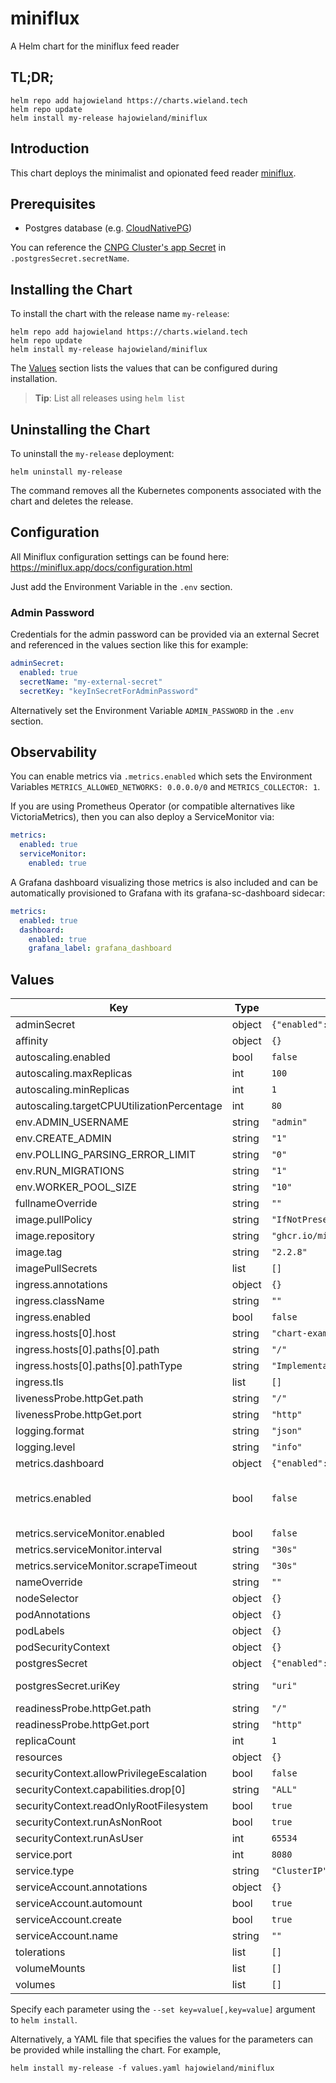 # miniflux

A Helm chart for the miniflux feed reader

## TL;DR;

```console
helm repo add hajowieland https://charts.wieland.tech
helm repo update
helm install my-release hajowieland/miniflux
```

## Introduction

This chart deploys the minimalist and opionated feed reader [miniflux](https://miniflux.app).

## Prerequisites

- Postgres database (e.g. [CloudNativePG](https://cloudnative-pg.io))

You can reference the [CNPG Cluster's app Secret](https://cloudnative-pg.io/documentation/1.20/applications/) in `.postgresSecret.secretName`.

## Installing the Chart

To install the chart with the release name `my-release`:

```console
helm repo add hajowieland https://charts.wieland.tech
helm repo update
helm install my-release hajowieland/miniflux
```

The [Values](#values) section lists the values that can be configured during installation.

> **Tip**: List all releases using `helm list`

## Uninstalling the Chart

To uninstall the `my-release` deployment:

```console
helm uninstall my-release
```

The command removes all the Kubernetes components associated with the chart and deletes the release.

## Configuration

All Miniflux configuration settings can be found here: https://miniflux.app/docs/configuration.html

Just add the Environment Variable in the `.env` section.

### Admin Password

Credentials for the admin password can be provided via an external Secret and referenced in the values section like this for example:

```yaml
adminSecret:
  enabled: true
  secretName: "my-external-secret"
  secretKey: "keyInSecretForAdminPassword"
```

Alternatively set the Environment Variable `ADMIN_PASSWORD` in the `.env` section.

## Observability

You can enable metrics via `.metrics.enabled` which sets the Environment Variables `METRICS_ALLOWED_NETWORKS: 0.0.0.0/0` and `METRICS_COLLECTOR: 1`.

If you are using Prometheus Operator (or compatible alternatives like VictoriaMetrics), then you can also deploy a ServiceMonitor via:

```yaml
metrics:
  enabled: true
  serviceMonitor:
    enabled: true
```

A Grafana dashboard visualizing those metrics is also included and can be automatically provisioned to Grafana with its grafana-sc-dashboard sidecar:

```yaml
metrics:
  enabled: true
  dashboard:
    enabled: true
    grafana_label: grafana_dashboard
```

## Values

| Key | Type | Default | Description |
|-----|------|---------|-------------|
| adminSecret | object | `{"enabled":false,"secretKey":"","secretName":""}` | Sets ADMIN_PASSWORD |
| affinity | object | `{}` |  |
| autoscaling.enabled | bool | `false` |  |
| autoscaling.maxReplicas | int | `100` |  |
| autoscaling.minReplicas | int | `1` |  |
| autoscaling.targetCPUUtilizationPercentage | int | `80` |  |
| env.ADMIN_USERNAME | string | `"admin"` |  |
| env.CREATE_ADMIN | string | `"1"` |  |
| env.POLLING_PARSING_ERROR_LIMIT | string | `"0"` |  |
| env.RUN_MIGRATIONS | string | `"1"` |  |
| env.WORKER_POOL_SIZE | string | `"10"` |  |
| fullnameOverride | string | `""` |  |
| image.pullPolicy | string | `"IfNotPresent"` |  |
| image.repository | string | `"ghcr.io/miniflux/miniflux"` |  |
| image.tag | string | `"2.2.8"` |  |
| imagePullSecrets | list | `[]` |  |
| ingress.annotations | object | `{}` |  |
| ingress.className | string | `""` |  |
| ingress.enabled | bool | `false` |  |
| ingress.hosts[0].host | string | `"chart-example.local"` |  |
| ingress.hosts[0].paths[0].path | string | `"/"` |  |
| ingress.hosts[0].paths[0].pathType | string | `"ImplementationSpecific"` |  |
| ingress.tls | list | `[]` |  |
| livenessProbe.httpGet.path | string | `"/"` |  |
| livenessProbe.httpGet.port | string | `"http"` |  |
| logging.format | string | `"json"` |  |
| logging.level | string | `"info"` |  |
| metrics.dashboard | object | `{"enabled":false,"grafana_label":"grafana_dashboard","grafana_label_key":"1"}` | deploy Grafana dashboard |
| metrics.enabled | bool | `false` | sets envvars METRICS_ALLOWED_NETWORKS to 0.0.0.0/0 and METRICS_COLLECTOR to 1 |
| metrics.serviceMonitor.enabled | bool | `false` |  |
| metrics.serviceMonitor.interval | string | `"30s"` |  |
| metrics.serviceMonitor.scrapeTimeout | string | `"30s"` |  |
| nameOverride | string | `""` |  |
| nodeSelector | object | `{}` |  |
| podAnnotations | object | `{}` |  |
| podLabels | object | `{}` |  |
| podSecurityContext | object | `{}` |  |
| postgresSecret | object | `{"enabled":false,"secretName":"","uriKey":"uri"}` | Sets DATABASE_URL |
| postgresSecret.uriKey | string | `"uri"` | Can be used for the "-app" Secret created by a CNPG cluster |
| readinessProbe.httpGet.path | string | `"/"` |  |
| readinessProbe.httpGet.port | string | `"http"` |  |
| replicaCount | int | `1` |  |
| resources | object | `{}` |  |
| securityContext.allowPrivilegeEscalation | bool | `false` |  |
| securityContext.capabilities.drop[0] | string | `"ALL"` |  |
| securityContext.readOnlyRootFilesystem | bool | `true` |  |
| securityContext.runAsNonRoot | bool | `true` |  |
| securityContext.runAsUser | int | `65534` |  |
| service.port | int | `8080` |  |
| service.type | string | `"ClusterIP"` |  |
| serviceAccount.annotations | object | `{}` |  |
| serviceAccount.automount | bool | `true` |  |
| serviceAccount.create | bool | `true` |  |
| serviceAccount.name | string | `""` |  |
| tolerations | list | `[]` |  |
| volumeMounts | list | `[]` |  |
| volumes | list | `[]` |  |

Specify each parameter using the `--set key=value[,key=value]` argument to `helm install`.

Alternatively, a YAML file that specifies the values for the parameters can be provided while installing the chart. For example,

```console
helm install my-release -f values.yaml hajowieland/miniflux
```
